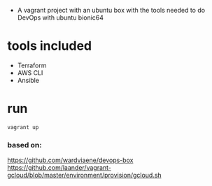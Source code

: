 * A vagrant project with an ubuntu box with the tools needed to do DevOps with ubuntu bionic64

# tools included
* Terraform
* AWS CLI
* Ansible


# run 

```
vagrant up 
```

### based on:
 https://github.com/wardviaene/devops-box 
 https://github.com/laander/vagrant-gcloud/blob/master/environment/provision/gcloud.sh
